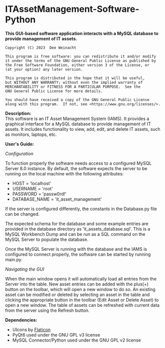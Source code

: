 # ITAssetManagement-Software-Python

**This GUI-based software application interacts with a MySQL database to 
provide management of IT assets.**

    Copyright (C) 2023  Dee Weinacht

    This program is free software: you can redistribute it and/or modify
    it under the terms of the GNU General Public License as published by
    the Free Software Foundation, either version 3 of the License, or
    (at your option) any later version.

    This program is distributed in the hope that it will be useful,
    but WITHOUT ANY WARRANTY; without even the implied warranty of
    MERCHANTABILITY or FITNESS FOR A PARTICULAR PURPOSE.  See the
    GNU General Public License for more details.

    You should have received a copy of the GNU General Public License
    along with this program.  If not, see <https://www.gnu.org/licenses/>.

**Description:**  
This software is an IT Asset Management System (IAMS). It provides a graphical
interface for a MySQL database to provide management of IT assets. It includes
functionality to view, add, edit, and delete IT assets, such as monitors,
laptops, etc. 

**User's Guide:**

*Configuration*

To function properly the software needs access to a configured MySQL Server 8.0
instance. By default, the software expects the server to be running on the local
machine with the following attributes:
- HOST = 'localhost'
- USERNAME = 'root'
- PASSWORD = 'passw0rd!'
- DATABASE_NAME = 'it_asset_management'

If the server is configured differently, the constants in the Database.py file
can be changed. 

The expected schema for the database and some example entries are provided in
the database directory as 'it_assets_database.sql'. This is a MySQL Workbench
Dump and can be run as a SQL command on the MySQL Server to populate the
database.

Once the MySQL Server is running with the database and the IAMS is configured
to connect properly, the software can be started by running main.py.

*Navigating the GUI*

When the main window opens it will automatically load all entries from the
Server into the table. New asset entries can be added with the plus(+) button 
on the toolbar, which will open a new window to do so. An existing asset can be 
modified or deleted by selecting an asset in the table and clicking the 
appropriate button in the toolbar (Edit Asset or Delete Asset) to open a new
window. The table of assets can be refreshed with current data from the server 
using the Refresh button.

**Dependencies:**
- UIcons by <a href="https://www.flaticon.com/uicons">Flaticon</a>
- PyQt6 used under the GNU GPL v3 license
- MySQL Connector/Python used under the GNU GPL v2 license